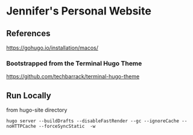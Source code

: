 # Jennifer's Personal Website

## References

<https://gohugo.io/installation/macos/>

### Bootstrapped from the Terminal Hugo Theme

<https://github.com/techbarrack/terminal-hugo-theme>

## Run Locally

from hugo-site directory

`hugo server --buildDrafts --disableFastRender --gc --ignoreCache --noHTTPCache --forceSyncStatic  -w`
